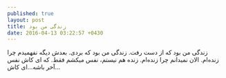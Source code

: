 ```yaml
---
published: true
layout: post
title: زندگی من بود
date: 2016-04-13 03:22:57 +0430
---
```


زندگی من بود که از دست رفت. زندگی من بود که بردی. بعدش دیگه نفهمیدم چرا زنده‌ام. الان نمیدانم چرا زنده‌ام. زنده هم نیستم، نفس میکشم فقط. که ای کاش نفس آخر باشه...ای کاش...
